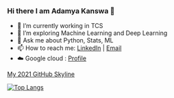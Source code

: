 ### Hi there  I am Adamya Kanswa 👋
- 🔭 I’m currently working in TCS
- 🌱 I’m exploring Machine Learning and Deep Learning
- 💬 Ask me about Python, Stats, ML
- 📫 How to reach me:  [LinkedIn](https://www.linkedin.com/in/adamya-kanswa/) | [Email](arshiadamk@gmail.com)
- ☁️ Google cloud : [Profile](https://www.cloudskillsboost.google/public_profiles/9e191084-130d-4465-b7ee-411b9a8b60bb)

[My 2021 GitHub Skyline](https://skyline.github.com/adamyak/2021)

[![Top Langs](https://github-readme-stats.vercel.app/api/top-langs/?username=adamyak&layout=compact)](https://github.com/adamyak/github-readme-stats)


<!--
**adamyak/adamyak** is a ✨ _special_ ✨ repository because its `README.md` (this file) appears on your GitHub profile.

Here are some ideas to get you started:

- 🔭 I’m currently working on Machine Learning Projects
- 🌱 I’m currently learning Machone Learning and Deep Learning
- 👯 I’m looking to collaborate on ...
- 🤔 I’m looking for help with ...
- 💬 Ask me about Python, ML
- 📫 How to reach me: 
- 😄 Pronouns: ...
- ⚡ Fun fact: ...
-->
